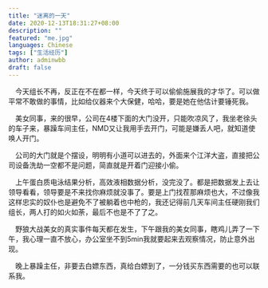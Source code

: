 ```yaml
---
title: "迷离的一天"
date: 2020-12-13T18:31:27+08:00
description: ""
featured: "me.jpg"
languages: Chinese
tags: ["生活经历"]
author: adminwbb
draft: false
---
```



&ensp;&ensp;今天组长不再，反正在不在都一样，今天终于可以偷偷施展我的才华了。可以做平常不敢做的事情，比如给仪器来个大保健，哈哈，要是她在他估计要锤死我。


&ensp;&ensp;美女同事，来的很早，公司在4楼下面的大门没开，只能吹凉风了，我坐老徐头的车子来，暴躁车间主任，NMD又让我用手去开门，可能是嫌丢人吧，就知道使唤人开门。


&ensp;&ensp;公司的大门就是个摆设，明明有小道可以进去的，外面来个江洋大盗，直接把公司设备洗劫一空都不是问题，简直就是开着门迎接小偷。


&ensp;&ensp;上午蛋白质电泳结果分析，高效液相数据分析，没完没了。都是把数据发上去让领导看看，领导要是不来找你麻烦就没事了。要是上门找茬那麻烦也大，不过像我这样忠实的奴仆也是避免不了被躺着也中枪的，我还记得前几天车间主任硬刚我们组长，两人打的如火如荼，最后不也是不了了之。


&ensp;&ensp;野狼大战美女的真实事件每天都在发生，下午跟我的美女同事，瞎鸡儿弄了一下午，我心理一直不放心，办公室坐不到5min我就要起来去观察情况，防止意外出现。


&ensp;&ensp;晚上暴躁主任，非要去白嫖东西，真给白嫖到了，一分钱买东西需要的也可以联系我。
